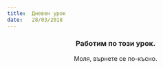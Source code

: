 ```yaml
---
title:  Дневен урок
date:   28/03/2018
---
```


### <center>Работим по този урок.</center>
<center>Моля, върнете се по-късно.</center>